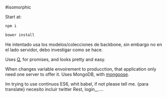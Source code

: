 #isomorphic

Start at:
```bash
npm i
```

```bash
bower install
```

He intentado usa los modelos/colecciones de backbone, sin embargo no en el lado servidor, debo investigar como se hace.

Uses [Q](https://github.com/kriskowal/q), for promises, and looks pretty and easy.

When changes variable envoirement to producction, that application only need one server to offer it.
Uses MongoDB, with [mongoose](https://github.com/Automattic/mongoose).

Im trying to use continuos ES6, whit babel, if not please tell me.
{para translate}
necesito incluir twitter Rest, login,,,....
